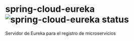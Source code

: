 # spring-cloud-eureka ![spring-cloud-eureka status](https://travis-ci.org/dbgjerez/spring-cloud-eureka.svg?branch=master)
Servidor de Eureka para el registro de microservicios

